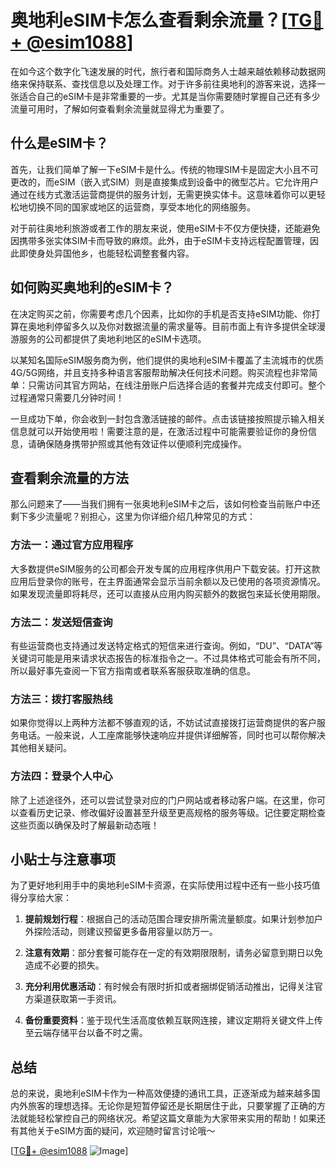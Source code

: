 # 奥地利eSIM卡怎么查看剩余流量？[[TG💪+ @esim1088](https://t.me/s/esim1088)]

在如今这个数字化飞速发展的时代，旅行者和国际商务人士越来越依赖移动数据网络来保持联系、查找信息以及处理工作。对于许多前往奥地利的游客来说，选择一张适合自己的eSIM卡是非常重要的一步。尤其是当你需要随时掌握自己还有多少流量可用时，了解如何查看剩余流量就显得尤为重要了。

## 什么是eSIM卡？

首先，让我们简单了解一下eSIM卡是什么。传统的物理SIM卡是固定大小且不可更改的，而eSIM（嵌入式SIM）则是直接集成到设备中的微型芯片。它允许用户通过在线方式激活运营商提供的服务计划，无需更换实体卡。这意味着你可以更轻松地切换不同的国家或地区的运营商，享受本地化的网络服务。

对于前往奥地利旅游或者工作的朋友来说，使用eSIM卡不仅方便快捷，还能避免因携带多张实体SIM卡而导致的麻烦。此外，由于eSIM卡支持远程配置管理，因此即使身处异国他乡，也能轻松调整套餐内容。

## 如何购买奥地利的eSIM卡？

在决定购买之前，你需要考虑几个因素，比如你的手机是否支持eSIM功能、你打算在奥地利停留多久以及你对数据流量的需求量等。目前市面上有许多提供全球漫游服务的公司都提供了奥地利地区的eSIM卡选项。

以某知名国际eSIM服务商为例，他们提供的奥地利eSIM卡覆盖了主流城市的优质4G/5G网络，并且支持多种语言客服帮助解决任何技术问题。购买流程也非常简单：只需访问其官方网站，在线注册账户后选择合适的套餐并完成支付即可。整个过程通常只需要几分钟时间！

一旦成功下单，你会收到一封包含激活链接的邮件。点击该链接按照提示输入相关信息就可以开始使用啦！需要注意的是，在激活过程中可能需要验证你的身份信息，请确保随身携带护照或其他有效证件以便顺利完成操作。

## 查看剩余流量的方法

那么问题来了——当我们拥有一张奥地利eSIM卡之后，该如何检查当前账户中还剩下多少流量呢？别担心，这里为你详细介绍几种常见的方式：

### 方法一：通过官方应用程序

大多数提供eSIM服务的公司都会开发专属的应用程序供用户下载安装。打开这款应用后登录你的账号，在主界面通常会显示当前余额以及已使用的各项资源情况。如果发现流量即将耗尽，还可以直接从应用内购买额外的数据包来延长使用期限。

### 方法二：发送短信查询

有些运营商也支持通过发送特定格式的短信来进行查询。例如，“DU”、“DATA”等关键词可能是用来请求状态报告的标准指令之一。不过具体格式可能会有所不同，所以最好事先查阅一下官方指南或者联系客服获取准确的信息。

### 方法三：拨打客服热线

如果你觉得以上两种方法都不够直观的话，不妨试试直接拨打运营商提供的客户服务电话。一般来说，人工座席能够快速响应并提供详细解答，同时也可以帮你解决其他相关疑问。

### 方法四：登录个人中心

除了上述途径外，还可以尝试登录对应的门户网站或者移动客户端。在这里，你可以查看历史记录、修改偏好设置甚至升级至更高规格的服务等级。记住要定期检查这些页面以确保及时了解最新动态哦！

## 小贴士与注意事项

为了更好地利用手中的奥地利eSIM卡资源，在实际使用过程中还有一些小技巧值得分享给大家：

1. **提前规划行程**：根据自己的活动范围合理安排所需流量额度。如果计划参加户外探险活动，则建议预留更多备用容量以防万一。
   
2. **注意有效期**：部分套餐可能存在一定的有效期限限制，请务必留意到期日以免造成不必要的损失。
   
3. **充分利用优惠活动**：有时候会有限时折扣或者捆绑促销活动推出，记得关注官方渠道获取第一手资讯。
   
4. **备份重要资料**：鉴于现代生活高度依赖互联网连接，建议定期将关键文件上传至云端存储平台以备不时之需。

## 总结

总的来说，奥地利eSIM卡作为一种高效便捷的通讯工具，正逐渐成为越来越多国内外旅客的理想选择。无论你是短暂停留还是长期居住于此，只要掌握了正确的方法就能轻松掌控自己的网络状况。希望这篇文章能为大家带来实用的帮助！如果还有其他关于eSIM方面的疑问，欢迎随时留言讨论哦～

[[TG💪+ @esim1088](https://t.me/s/esim1088) ![Image](https://i.postimg.cc/4NQfJmqS/Snipaste-2025-05-13-00-14-12.png)]